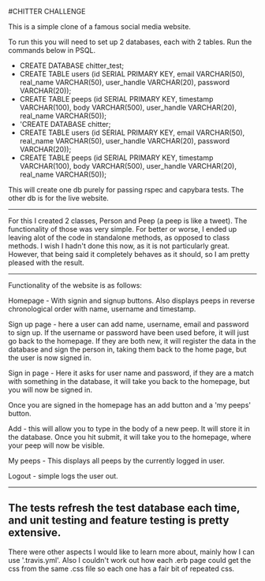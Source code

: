 #CHITTER CHALLENGE

This is a simple clone of a famous social media website.

To run this you will need to set up 2 databases, each with 2 tables. Run the commands below in PSQL.

  - CREATE DATABASE chitter_test;
  - CREATE TABLE users (id SERIAL PRIMARY KEY, email VARCHAR(50), real_name VARCHAR(50), user_handle VARCHAR(20), password VARCHAR(20));
  - CREATE TABLE peeps (id SERIAL PRIMARY KEY, timestamp VARCHAR(100), body VARCHAR(500), user_handle VARCHAR(20), real_name VARCHAR(50));
  - 'CREATE DATABASE chitter;
  - CREATE TABLE users (id SERIAL PRIMARY KEY, email VARCHAR(50), real_name VARCHAR(50), user_handle VARCHAR(20), password VARCHAR(20));
  - CREATE TABLE peeps (id SERIAL PRIMARY KEY, timestamp VARCHAR(100), body VARCHAR(500), user_handle VARCHAR(20), real_name VARCHAR(50));

  This will create one db purely for passing rspec and capybara tests. The other db is for the live website.

  ---------------------------------

  For this I created 2 classes, Person and Peep (a peep is like a tweet). The functionality of those was very simple. For better or worse, I ended up leaving alot of the code in standalone methods, as opposed to class methods. I wish I hadn't done this now, as it is not particularly great. However, that being said it completely behaves as it should, so I am pretty pleased with the result.

  ----------

  Functionality of the website is as follows:

  Homepage - With signin and signup buttons. Also displays peeps in reverse chronological order with name, username and timestamp.

  Sign up page - here a user can add name, username, email and password to sign up. If the username or password have been used before, it will just go back to the homepage. If they are both new, it will register the data in the database and sign the person in, taking them back to the home page, but the user is now signed in.

  Sign in page - Here it asks for user name and password, if they are a match with something in the database, it will take you back to the homepage, but you will now be signed in.

  Once you are signed in the homepage has an add button and a 'my peeps' button. 

  Add - this will allow you to type in the body of a new peep. It will store it in the database. Once you hit submit, it will take you to the homepage, where your peep will now be visible.

  My peeps - This displays all peeps by the currently logged in user.

  Logout - simple logs the user out.

  ----------------------

  The tests refresh the test database each time, and unit testing and feature testing is pretty extensive.
  -----

  There were other aspects I would like to learn more about, mainly how I can use '.travis.yml'. Also I couldn't work out how each .erb page could get the css from the same .css file so each one has a fair bit of repeated css.